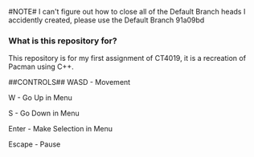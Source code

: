 #NOTE#
I can't figure out how to close all of the Default Branch heads I accidently created, please use the Default Branch 91a09bd

### What is this repository for? ###

This repository is for my first assignment of CT4019, it is a recreation of Pacman using C++.


##CONTROLS##
WASD - Movement

W - Go Up in Menu

S - Go Down in Menu

Enter - Make Selection in Menu

Escape - Pause